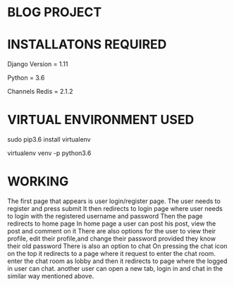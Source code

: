 # BLOG PROJECT

# INSTALLATONS REQUIRED

Django Version = 1.11

Python = 3.6

Channels Redis = 2.1.2


# VIRTUAL ENVIRONMENT USED

sudo pip3.6 install virtualenv

virtualenv venv -p python3.6

# WORKING

The first page that appears is user login/register page.
The user needs to register and press submit
It then redirects to login page where user needs to login with the registered username and password
Then the page redirects to home page
In home page a user can post his post, view the post and comment on it
There are also options for the user to view their profile, edit their profile,and change their password provided they know their old password
There is also an option to chat 
On pressing the chat icon on the top it redirects to a page where it request to enter the chat room. 
enter the chat room as lobby and then it redirects to page where the logged in user can chat.
another user can open a new tab, login in and chat in the similar way mentioned above.
